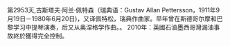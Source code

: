 第2953天,古斯塔夫·阿兰·佩特森（瑞典语：Gustav Allan Pettersson，1911年9月19日－1980年6月20日)，又译佩特松，瑞典作曲家。早年曾在斯德哥尔摩和巴黎学习中提琴演奏，后又从奥涅格学作曲。。
2010年：英國石油墨西哥灣漏油事故終於獲得完全控制。
